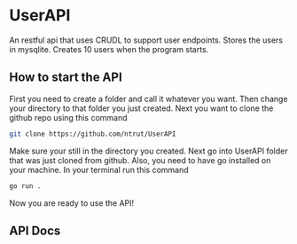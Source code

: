 # UserAPI
An restful api that uses CRUDL to support user endpoints. Stores the users in mysqlite. Creates 10 users when the program starts.

## How to start the API
First you need to create a folder and call it whatever you want. Then change your directory to that folder you just created.
Next you want to clone the github repo using this command

```bash
git clone https://github.com/ntrut/UserAPI
```
Make sure your still in the directory you created. Next go into UserAPI folder that was just cloned from github. Also, you need to have go installed on your machine. In your terminal run this command
```bash
go run .
```
Now you are ready to use the API!

## API Docs


